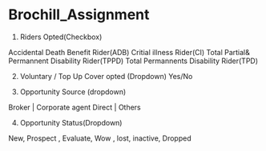 # Brochill_Assignment




1. Riders Opted(Checkbox)

Accidental Death Benefit Rider(ADB)
Critial illness Rider(CI)
Total Partial& Permannent Disability Rider(TPPD)
Total Permannents Disability Rider(TPD)


2. Voluntary / Top Up Cover opted (Dropdown)
Yes/No

3. Opportunity Source (dropdown)

Broker | Corporate agent Direct | Others 

4. Opportunity Status(Dropdown)

New, Prospect , Evaluate, Wow , lost, inactive, Dropped
